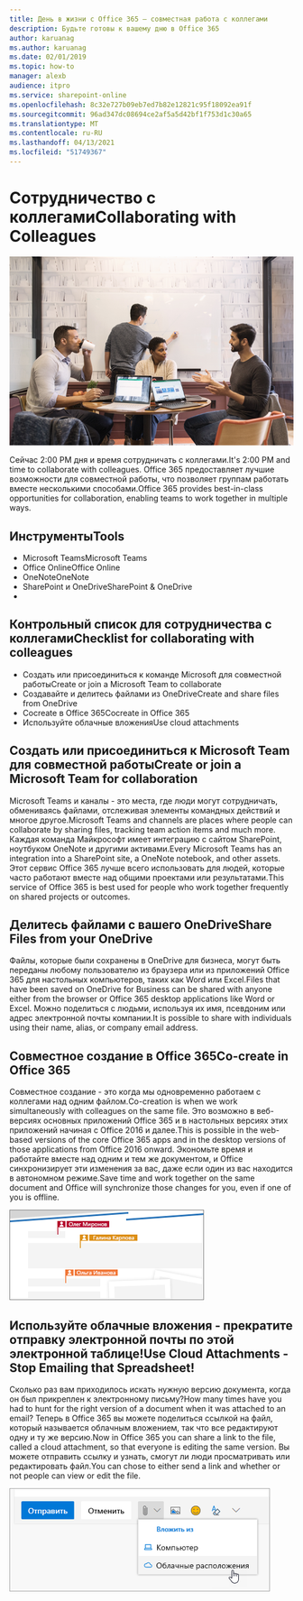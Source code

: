 ```yaml
---
title: День в жизни с Office 365 — совместная работа с коллегами
description: Будьте готовы к вашему дню в Office 365
author: karuanag
ms.author: karuanag
ms.date: 02/01/2019
ms.topic: how-to
manager: alexb
audience: itpro
ms.service: sharepoint-online
ms.openlocfilehash: 8c32e727b09eb7ed7b82e12821c95f18092ea91f
ms.sourcegitcommit: 96ad347dc08694ce2af5a5d42bf1f753d1c30a65
ms.translationtype: MT
ms.contentlocale: ru-RU
ms.lasthandoff: 04/13/2021
ms.locfileid: "51749367"
---
```

# <a name="collaborating-with-colleagues"></a><span data-ttu-id="31a2b-103">Сотрудничество с коллегами</span><span class="sxs-lookup"><span data-stu-id="31a2b-103">Collaborating with Colleagues</span></span>

![Поездка визуальная](media/ditl_collab.png)

<span data-ttu-id="31a2b-105">Сейчас 2:00 PM дня и время сотрудничать с коллегами.</span><span class="sxs-lookup"><span data-stu-id="31a2b-105">It's 2:00 PM and time to collaborate with colleagues.</span></span> <span data-ttu-id="31a2b-106">Office 365 предоставляет лучшие возможности для совместной работы, что позволяет группам работать вместе несколькими способами.</span><span class="sxs-lookup"><span data-stu-id="31a2b-106">Office 365 provides best-in-class opportunities for collaboration, enabling teams to work together in multiple ways.</span></span> 

## <a name="tools"></a><span data-ttu-id="31a2b-107">Инструменты</span><span class="sxs-lookup"><span data-stu-id="31a2b-107">Tools</span></span>
- <span data-ttu-id="31a2b-108">Microsoft Teams</span><span class="sxs-lookup"><span data-stu-id="31a2b-108">Microsoft Teams</span></span>
- <span data-ttu-id="31a2b-109">Office Online</span><span class="sxs-lookup"><span data-stu-id="31a2b-109">Office Online</span></span>
- <span data-ttu-id="31a2b-110">OneNote</span><span class="sxs-lookup"><span data-stu-id="31a2b-110">OneNote</span></span>
- <span data-ttu-id="31a2b-111">SharePoint и OneDrive</span><span class="sxs-lookup"><span data-stu-id="31a2b-111">SharePoint & OneDrive</span></span>
- 
## <a name="checklist-for-collaborating-with-colleagues"></a><span data-ttu-id="31a2b-112">Контрольный список для сотрудничества с коллегами</span><span class="sxs-lookup"><span data-stu-id="31a2b-112">Checklist for collaborating with colleagues</span></span>
- <span data-ttu-id="31a2b-113">Создать или присоединиться к команде Microsoft для совместной работы</span><span class="sxs-lookup"><span data-stu-id="31a2b-113">Create or join a Microsoft Team to collaborate</span></span>
- <span data-ttu-id="31a2b-114">Создавайте и делитесь файлами из OneDrive</span><span class="sxs-lookup"><span data-stu-id="31a2b-114">Create and share files from OneDrive</span></span> 
- <span data-ttu-id="31a2b-115">Cocreate в Office 365</span><span class="sxs-lookup"><span data-stu-id="31a2b-115">Cocreate in Office 365</span></span> 
- <span data-ttu-id="31a2b-116">Используйте облачные вложения</span><span class="sxs-lookup"><span data-stu-id="31a2b-116">Use cloud attachments</span></span>

## <a name="create-or-join-a-microsoft-team-for-collaboration"></a><span data-ttu-id="31a2b-117">Создать или присоединиться к Microsoft Team для совместной работы</span><span class="sxs-lookup"><span data-stu-id="31a2b-117">Create or join a Microsoft Team for collaboration</span></span>

<span data-ttu-id="31a2b-118">Microsoft Teams и каналы - это места, где люди могут сотрудничать, обмениваясь файлами, отслеживая элементы командных действий и многое другое.</span><span class="sxs-lookup"><span data-stu-id="31a2b-118">Microsoft Teams and channels are places where people can collaborate by sharing files, tracking team action items and much more.</span></span> <span data-ttu-id="31a2b-119">Каждая команда Майкрософт имеет интеграцию с сайтом SharePoint, ноутбуком OneNote и другими активами.</span><span class="sxs-lookup"><span data-stu-id="31a2b-119">Every Microsoft Teams has an integration into a SharePoint site, a OneNote notebook, and other assets.</span></span> <span data-ttu-id="31a2b-120">Этот сервис Office 365 лучше всего использовать для людей, которые часто работают вместе над общими проектами или результатами.</span><span class="sxs-lookup"><span data-stu-id="31a2b-120">This service of Office 365 is best used for people who work together frequently on shared projects or outcomes.</span></span> 

## <a name="share-files-from-your-onedrive"></a><span data-ttu-id="31a2b-121">Делитесь файлами с вашего OneDrive</span><span class="sxs-lookup"><span data-stu-id="31a2b-121">Share Files from your OneDrive</span></span>
<span data-ttu-id="31a2b-122">Файлы, которые были сохранены в OneDrive для бизнеса, могут быть переданы любому пользователю из браузера или из приложений Office 365 для настольных компьютеров, таких как Word или Excel.</span><span class="sxs-lookup"><span data-stu-id="31a2b-122">Files that have been saved on OneDrive for Business can be shared with anyone either from the browser or Office 365 desktop applications like Word or Excel.</span></span> <span data-ttu-id="31a2b-123">Можно поделиться с людьми, используя их имя, псевдоним или адрес электронной почты компании.</span><span class="sxs-lookup"><span data-stu-id="31a2b-123">It is possible to share with individuals using their name, alias, or company email address.</span></span> 

## <a name="co-create-in-office-365"></a><span data-ttu-id="31a2b-124">Совместное создание в Office 365</span><span class="sxs-lookup"><span data-stu-id="31a2b-124">Co-create in Office 365</span></span>
<span data-ttu-id="31a2b-125">Совместное создание - это когда мы одновременно работаем с коллегами над одним файлом.</span><span class="sxs-lookup"><span data-stu-id="31a2b-125">Co-creation is when we work simultaneously with colleagues on the same file.</span></span> <span data-ttu-id="31a2b-126">Это возможно в веб-версиях основных приложений Office 365 и в настольных версиях этих приложений начиная с Office 2016 и далее.</span><span class="sxs-lookup"><span data-stu-id="31a2b-126">This is possible in the web-based versions of the core Office 365 apps and in the desktop versions of those applications from Office 2016 onward.</span></span>  <span data-ttu-id="31a2b-127">Экономьте время и работайте вместе над одним и тем же документом, и Office синхронизирует эти изменения за вас, даже если один из вас находится в автономном режиме.</span><span class="sxs-lookup"><span data-stu-id="31a2b-127">Save time and work together on the same document and Office will synchronize those changes for you, even if one of you is offline.</span></span> 

![Совместное редактирование в Word](media/ditl_coauth.png)

## <a name="use-cloud-attachments---stop-emailing-that-spreadsheet"></a><span data-ttu-id="31a2b-129">Используйте облачные вложения - прекратите отправку электронной почты по этой электронной таблице!</span><span class="sxs-lookup"><span data-stu-id="31a2b-129">Use Cloud Attachments - Stop Emailing that Spreadsheet!</span></span>
<span data-ttu-id="31a2b-130">Сколько раз вам приходилось искать нужную версию документа, когда он был прикреплен к электронному письму?</span><span class="sxs-lookup"><span data-stu-id="31a2b-130">How many times have you had to hunt for the right version of a document when it was attached to an email?</span></span> <span data-ttu-id="31a2b-131">Теперь в Office 365 вы можете поделиться ссылкой на файл, который называется облачным вложением, так что все редактируют одну и ту же версию.</span><span class="sxs-lookup"><span data-stu-id="31a2b-131">Now in Office 365 you can share a link to the file, called a cloud attachment, so that everyone is editing the same version.</span></span>  <span data-ttu-id="31a2b-132">Вы можете отправить ссылку и узнать, смогут ли люди просматривать или редактировать файл.</span><span class="sxs-lookup"><span data-stu-id="31a2b-132">You can chose to either send a link and whether or not people can view or edit the file.</span></span> 

![Вложение в облако](media/ditl_cloudattach.png)

